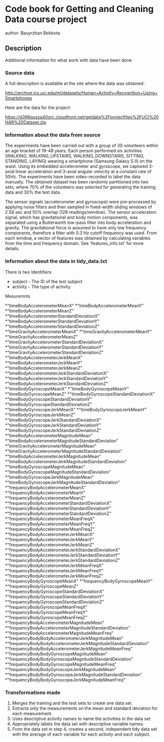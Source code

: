 # Code book for Getting and Cleaning Data course project
author: Bauyrzhan Bekbota

## Description 
Additional information for what work with data have been done

### Source data 
A full description is available at the site where the data was obtained:

http://archive.ics.uci.edu/ml/datasets/Human+Activity+Recognition+Using+Smartphones

Here are the data for the project:

https://d396qusza40orc.cloudfront.net/getdata%2Fprojectfiles%2FUCI%20HAR%20Dataset.zip

### Information about the data from source

The experiments have been carried out with a group of 30 volunteers within an age bracket of 19-48 years. Each person performed six activities (WALKING, WALKING_UPSTAIRS, WALKING_DOWNSTAIRS, SITTING, STANDING, LAYING) wearing a smartphone (Samsung Galaxy S II) on the waist. Using its embedded accelerometer and gyroscope, we captured 3-axial linear acceleration and 3-axial angular velocity at a constant rate of 50Hz. The experiments have been video-recorded to label the data manually. The obtained dataset has been randomly partitioned into two sets, where 70% of the volunteers was selected for generating the training data and 30% the test data. 

The sensor signals (accelerometer and gyroscope) were pre-processed by applying noise filters and then sampled in fixed-width sliding windows of 2.56 sec and 50% overlap (128 readings/window). The sensor acceleration signal, which has gravitational and body motion components, was separated using a Butterworth low-pass filter into body acceleration and gravity. The gravitational force is assumed to have only low frequency components, therefore a filter with 0.3 Hz cutoff frequency was used. From each window, a vector of features was obtained by calculating variables from the time and frequency domain. See 'features_info.txt' for more details. 


### Information about the data in tidy_data.txt

There is two Identifiers 
* subject - The ID of the test subject
* activity - The type of activity 

Mesuremnts 

*"timeBodyAccelerometerMeanX" 
*"timeBodyAccelerometerMeanY" 
*"timeBodyAccelerometerMeanZ" 
*"timeBodyAccelerometerStandardDeviationX" 
*"timeBodyAccelerometerStandardDeviationY" 
*"timeBodyAccelerometerStandardDeviationZ" 
*"timeGravityAccelerometerMeanX" 
*"timeGravityAccelerometerMeanY" 
*"timeGravityAccelerometerMeanZ" 
*"timeGravityAccelerometerStandardDeviationX" 
*"timeGravityAccelerometerStandardDeviationY" 
*"timeGravityAccelerometerStandardDeviationZ" 
*"timeBodyAccelerometerJerkMeanX" 
*"timeBodyAccelerometerJerkMeanY" 
*"timeBodyAccelerometerJerkMeanZ" 
*"timeBodyAccelerometerJerkStandardDeviationX" 
*"timeBodyAccelerometerJerkStandardDeviationY" 
*"timeBodyAccelerometerJerkStandardDeviationZ" 
*"timeBodyGyroscopeMeanX" 
*"timeBodyGyroscopeMeanY" 
*"timeBodyGyroscopeMeanZ" 
*"timeBodyGyroscopeStandardDeviationX" 
*"timeBodyGyroscopeStandardDeviationY" 
*"timeBodyGyroscopeStandardDeviationZ" 
*"timeBodyGyroscopeJerkMeanX" 
*"timeBodyGyroscopeJerkMeanY" 
*"timeBodyGyroscopeJerkMeanZ" 
*"timeBodyGyroscopeJerkStandardDeviationX"
*"timeBodyGyroscopeJerkStandardDeviationY"
*"timeBodyGyroscopeJerkStandardDeviationZ" 
*"timeBodyAccelerometerMagnitudeMean" 
*"timeBodyAccelerometerMagnitudeStandardDeviation" 
*"timeGravityAccelerometerMagnitudeMean" 
*"timeGravityAccelerometerMagnitudeStandardDeviation" 
*"timeBodyAccelerometerJerkMagnitudeMean" 
*"timeBodyAccelerometerJerkMagnitudeStandardDeviation" 
*"timeBodyGyroscopeMagnitudeMean" 
*"timeBodyGyroscopeMagnitudeStandardDeviation" 
*"timeBodyGyroscopeJerkMagnitudeMean" 
*"timeBodyGyroscopeJerkMagnitudeStandardDeviation" 
*"frequencyBodyAccelerometerMeanX" 
*"frequencyBodyAccelerometerMeanY" 
*"frequencyBodyAccelerometerMeanZ" 
*"frequencyBodyAccelerometerStandardDeviationX" 
*"frequencyBodyAccelerometerStandardDeviationY" 
*"frequencyBodyAccelerometerStandardDeviationZ" 
*"frequencyBodyAccelerometerMeanFreqX" 
*"frequencyBodyAccelerometerMeanFreqY" 
*"frequencyBodyAccelerometerMeanFreqZ" 
*"frequencyBodyAccelerometerJerkMeanX" 
*"frequencyBodyAccelerometerJerkMeanY" 
*"frequencyBodyAccelerometerJerkMeanZ" 
*"frequencyBodyAccelerometerJerkStandardDeviationX" 
*"frequencyBodyAccelerometerJerkStandardDeviationY" 
*"frequencyBodyAccelerometerJerkStandardDeviationZ" 
*"frequencyBodyAccelerometerJerkMeanFreqX" 
*"frequencyBodyAccelerometerJerkMeanFreqY" 
*"frequencyBodyAccelerometerJerkMeanFreqZ" 
*"frequencyBodyGyroscopeMeanX" 
*"frequencyBodyGyroscopeMeanY" 
*"frequencyBodyGyroscopeMeanZ" 
*"frequencyBodyGyroscopeStandardDeviationX" 
*"frequencyBodyGyroscopeStandardDeviationY" 
*"frequencyBodyGyroscopeStandardDeviationZ" 
*"frequencyBodyGyroscopeMeanFreqX" 
*"frequencyBodyGyroscopeMeanFreqY" 
*"frequencyBodyGyroscopeMeanFreqZ" 
*"frequencyBodyAccelerometerMagnitudeMean" 
*"frequencyBodyAccelerometerMagnitudeStandardDeviation" 
*"frequencyBodyAccelerometerMagnitudeMeanFreq" 
*"frequencyBodyBodyAccelerometerJerkMagnitudeMean" 
*"frequencyBodyBodyAccelerometerJerkMagnitudeStandardDeviation" 
*"frequencyBodyBodyAccelerometerJerkMagnitudeMeanFreq" 
*"frequencyBodyBodyGyroscopeMagnitudeMean" 
*"frequencyBodyBodyGyroscopeMagnitudeStandardDeviation" 
*"frequencyBodyBodyGyroscopeMagnitudeMeanFreq" 
*"frequencyBodyBodyGyroscopeJerkMagnitudeMean" 
*"frequencyBodyBodyGyroscopeJerkMagnitudeStandardDeviation" 
*"frequencyBodyBodyGyroscopeJerkMagnitudeMeanFreq"

### Transformations made
1. Merges the training and the test sets to create one data set.
2. Extracts only the measurements on the mean and standard deviation for each measurement.
3. Uses descriptive activity names to name the activities in the data set
4. Appropriately labels the data set with descriptive variable names.
5. From the data set in step 4, creates a second, independent tidy data set with the average of       each variable for each activity and each subject.